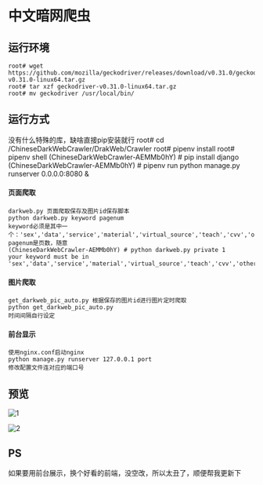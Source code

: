 # 中文暗网爬虫

## 运行环境
```
root# wget https://github.com/mozilla/geckodriver/releases/download/v0.31.0/geckodriver-v0.31.0-linux64.tar.gz
root# tar xzf geckodriver-v0.31.0-linux64.tar.gz
root# mv geckodriver /usr/local/bin/
```

## 运行方式
没有什么特殊的库，缺啥直接pip安装就行
root# cd /ChineseDarkWebCrawler/DrakWeb/Crawler
root# pipenv install
root# pipenv shell
(ChineseDarkWebCrawler-AEMMb0hY) # pip install django
(ChineseDarkWebCrawler-AEMMb0hY) # pipenv run python manage.py runserver 0.0.0.0:8080 &

#### 页面爬取
```
darkweb.py 页面爬取保存及图片id保存脚本
python darkweb.py keyword pagenum
keyword必须是其中一个：'sex','data','service','material','virtual_source','teach','cvv','other','basic','private'
pagenum是页数，随意
(ChineseDarkWebCrawler-AEMMb0hY) # python darkweb.py private 1
your keyword must be in 'sex','data','service','material','virtual_source','teach','cvv','other','basic','private'
```
#### 图片爬取
```
get_darkweb_pic_auto.py 根据保存的图片id进行图片定时爬取
python get_darkweb_pic_auto.py
时间间隔自行设定
```
#### 前台显示
```
使用nginx.conf启动nginx
python manage.py runserver 127.0.0.1 port
修改配置文件连对应的端口号
```
## 预览
![1](1.png "1")

![2](2.png "2")

## PS
如果要用前台展示，换个好看的前端，没空改，所以太丑了，顺便帮我更新下
